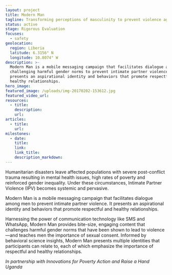 ```yaml
---
layout: project
title: Modern Man
tagline: Transforming perceptions of masculinity to prevent violence against women
status: active
stage: Rigorous Evaluation
focuses:
  - safety
geolocation:
  region: Liberia
  latitude: 6.3156° N
  longitude: 10.8074° W
description: >-
  Modern Man is a mobile messaging campaign that facilitates dialogue among men,
  challenging harmful gender norms to prevent intimate partner violence. It
  presents an aspirational identity and behaviors that promote respectful and
  healthy relationships.
hero_image:
featured_image: /uploads/img-20170202-153612.jpg
featured_video_url:
resources:
  - title:
    description:
    url:
articles:
  - title:
    url:
milestones:
  - date:
    title:
    link:
    link_title:
    description_markdown:
---
```


Humanitarian disasters leave affected populations with severe post-conflict trauma resulting in mental health issues, high rates of poverty and reinforced gender inequality. Under these circumstances, Intimate Partner Violence (IPV) becomes systemic and pervasive.

Modern Man is a mobile messaging campaign that facilitates dialogue among men to prevent intimate partner violence. It presents an aspirational identity and behaviors that promote respectful and healthy relationships.

Harnessing the power of communication technology like SMS and WhatsApp, Modern Man provides bite-size, engaging content that challenges harmful gender norms that have been shown to lead to violence—and teaches men the importance of sexual consent. Informed by behavioral science insights, Modern Man presents multiple identities that participants can relate to, each of which emphasize the importance of respectful and healthy relationships.

*In partnership with Innovations for Poverty Action and Raise a Hand Uganda*